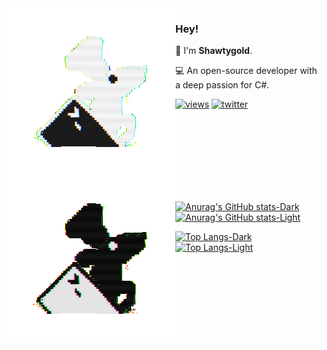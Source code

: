 <img align="left" src="https://github.com/Shawtygold/Shawtygold/blob/main/assets/ratatui-spin-dark.gif#gh-dark-mode-only">
<img align="left" src="https://github.com/Shawtygold/Shawtygold/blob/main/assets/ratatui-spin-light.gif#gh-light-mode-only">

### Hey!

👾 I'm **Shawtygold**.

💻 An open-source developer with a deep passion for C#.

[![views](https://komarev.com/ghpvc/?username=shawtygold&style=flat&color=313131&label=views&abbreviated=true)](https://github.com/Shawtygold) [![twitter](https://img.shields.io/badge/twitter-5244B2)](https://x.com/shawtygld)


<br>
<br>
<br>
<br>
<br>
<br>
<br>

[![Anurag's GitHub stats-Dark](https://github-readme-stats.vercel.app/api?username=shawtygold&show_icons=true&theme=transparent&hide_border=true&ring_color=9688F4&text_color=FFFFFF&title_color=9688F4&rank_icon=github&icon_color=9688F4&hide=contribs,issues&custom_title=Stats#gh-dark-mode-only)](https://github.com/anuraghazra/github-readme-stats#gh-dark-mode-only)
[![Anurag's GitHub stats-Light](https://github-readme-stats.vercel.app/api?username=shawtygold&show_icons=true&theme=transparent&hide_border=true&ring_color=000000&text_color=2B2B2B&title_color=000000&rank_icon=github&icon_color=000000&hide=contribs,issues&custom_title=Stats#gh-light-mode-only)](https://github.com/anuraghazra/github-readme-stats#gh-light-mode-only)

[![Top Langs-Dark](https://github-readme-stats.vercel.app/api/top-langs/?username=shawtygold&size_weight=0&count_weight=1&layout=compact&theme=transparent&hide_border=true&title_color=9688F4&text_color=FFFFFF#gh-dark-mode-only)](https://github.com/shawtygold#gh-dark-mode-only)
[![Top Langs-Light](https://github-readme-stats.vercel.app/api/top-langs/?username=shawtygold&size_weight=0&count_weight=1&layout=compact&theme=transparent&hide_border=true&title_color=000000&text_color=2B2B2B#gh-light-mode-only)](https://github.com/shawtygold#gh-light-mode-only)
